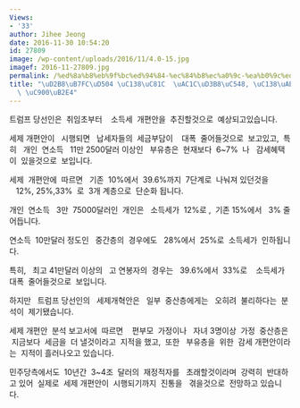 ```yaml
---
Views:
- '33'
author: Jihee Jeong
date: 2016-11-30 10:54:20
id: 27809
image: /wp-content/uploads/2016/11/4.0-15.jpg
imagef: 2016-11-27809.jpg
permalink: /%ed%8a%b8%eb%9f%bc%ed%94%84-%ec%84%b8%ec%a0%9c-%ea%b0%9c%ed%8e%b8%ec%95%88-%ec%84%b8%ea%b8%88%eb%b6%80%eb%8b%b4-%ec%a4%80%eb%8b%a4/
title: "\uD2B8\uB7FC\uD504 \uC138\uC81C  \uAC1C\uD3B8\uC548, \uC138\uAE08\uBD80\uB2F4\
  \ \uC900\uB2E4"
---
```


트럼프 당선인은  취임초부터    소득세  개편안을  추진할것으로  예상되고있습니다.

세제 개편안이   시행되면   납세자들의  세금부담이    대폭  줄어들것으로  보고있고,  특히   개인  연소득   11만 2500달러 이상인   부유층은  현재보다  6~7%  나   감세혜택이  있을것으로  보입니다.

세제  개편안에  따르면   기존  10%에서  39.6%까지  7단계로  나눠져 있던것을    12%, 25%,33%  로  3개 계층으로  단순화 됩니다.

개인  연소득   3만  75000달러인  개인은   소득세가  12%로 ,  기존 15%에서   3% 줄어듭니다.

연소득  10만달러 정도인   중간층의  경우에도   28%에서  25%로  소득세가  인하됩니다.

특히,   최고 41만달러 이상의   고 연봉자의  경우는   39.6%에서  33%로    소득세가  대폭  줄어들것으로  보입니다.

하지만   트럼프 당선인의   세제개혁안은   일부  중산층에게는   오히려  불리하다는  분석이  제기됐습니다.

세제 개편안  분석 보고서에  따르면    편부모  가정이나   자녀 3명이상  가정  중산층은  지금보다  세금을  더 낼것이라고  지적을 했고,  또한   부유층을  위한  감세 개편안이라는  지적이 흘러나오고 있습니다.

민주당측에서도  10년간  3~4조  달러의  재정적자를   초래할것이라며  강력히  반대하고 있어  실제로  세제 개편안이  시행되기까지  진통을   겪을것으로  전망하고 있습니다.

&nbsp;

&nbsp;